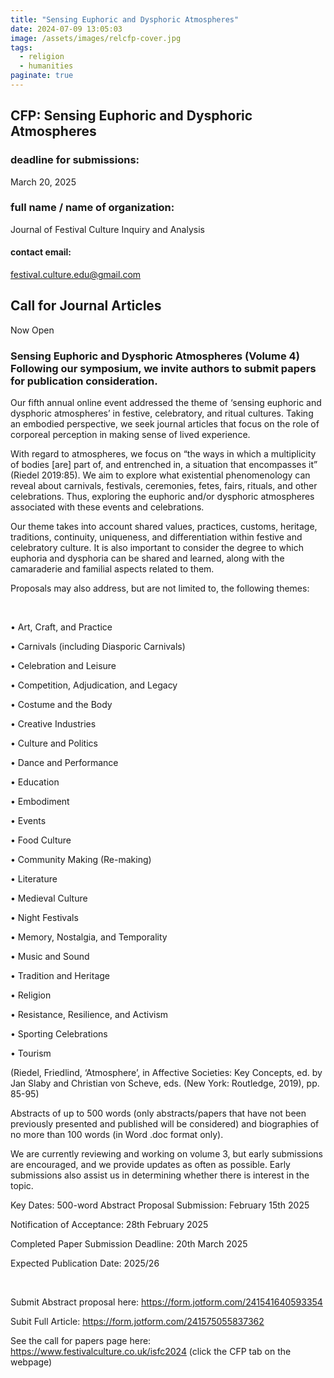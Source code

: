 ```yaml
---
title: "Sensing Euphoric and Dysphoric Atmospheres"
date: 2024-07-09 13:05:03
image: /assets/images/relcfp-cover.jpg
tags:
  - religion
  - humanities
paginate: true   
---
```

## CFP: Sensing Euphoric and Dysphoric Atmospheres
### deadline for submissions: 
March 20, 2025
### full name / name of organization:  
Journal of Festival Culture Inquiry and Analysis
#### contact email: 
festival.culture.edu@gmail.com

## Call for Journal Articles 
Now Open  
### Sensing Euphoric and Dysphoric Atmospheres (Volume 4) Following our symposium, we invite authors to submit papers for publication consideration. 
 

Our fifth annual online event addressed the theme of ‘sensing euphoric and dysphoric atmospheres’ in festive, celebratory, and ritual cultures. Taking an embodied perspective, we seek journal articles that focus on the role of corporeal perception in making sense of lived experience.

With regard to atmospheres, we focus on “the ways in which a multiplicity of bodies [are] part of, and entrenched in, a situation that encompasses it” (Riedel 2019:85). We aim to explore what existential phenomenology can reveal about carnivals, festivals, ceremonies, fetes, fairs, rituals, and other celebrations. Thus, exploring the euphoric and/or dysphoric atmospheres associated with these events and celebrations.

Our theme takes into account shared values, practices, customs, heritage, traditions, continuity, uniqueness, and differentiation within festive and celebratory culture. It is also important to consider the degree to which euphoria and dysphoria can be shared and learned, along with the camaraderie and familial aspects related to them.

 

Proposals may also address, but are not limited to, the following themes:

​

• Art, Craft, and Practice

• Carnivals (including Diasporic Carnivals)

• Celebration and Leisure

• Competition, Adjudication, and Legacy

• Costume and the Body

• Creative Industries

• Culture and Politics

• Dance and Performance 

• Education

• Embodiment 

• Events 

• Food Culture 

• Community Making (Re-making)

• Literature

• Medieval Culture

• Night Festivals

• Memory, Nostalgia, and Temporality

• Music and Sound 

• Tradition and Heritage 

• Religion

• Resistance, Resilience, and Activism

• Sporting Celebrations

• Tourism

(​Riedel, Friedlind, ‘Atmosphere’, in Affective Societies: Key Concepts, ed. by Jan Slaby and  ‎Christian von Scheve, eds. (New York: Routledge, 2019), pp. 85-95)

 

Abstracts of up to 500 words (only abstracts/papers that have not been previously presented and published will be considered) and biographies of no more than 100 words (in Word .doc format only). 

We are currently reviewing and working on volume 3, but early submissions are encouraged, and we provide updates as often as possible. Early submissions also assist us in determining whether there is interest in the topic.

Key Dates:
500-word Abstract Proposal Submission: February 15th 2025 

Notification of Acceptance: 28th February 2025 

Completed Paper Submission Deadline: 20th March 2025 

Expected Publication Date: 2025/26

​

Submit Abstract proposal here: https://form.jotform.com/241541640593354

Subit Full Article: https://form.jotform.com/241575055837362

See the call for papers page here: https://www.festivalculture.co.uk/isfc2024 (click the CFP tab on the webpage)

 